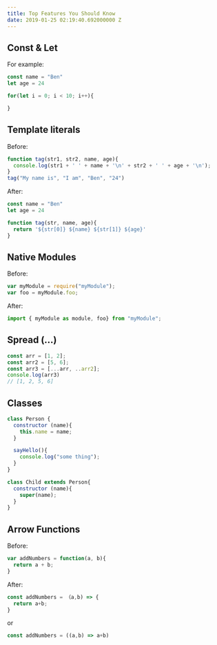 ```yaml
---
title: Top Features You Should Know
date: 2019-01-25 02:19:40.692000000 Z
---
```


## Const & Let

For example:

```javascript
const name = "Ben"
let age = 24

for(let i = 0; i < 10; i++){

}
```

## Template literals

Before:

```javascript
function tag(str1, str2, name, age){
  console.log(str1 + ' ' + name + '\n' + str2 + ' ' + age + '\n');
}
tag("My name is", "I am", "Ben", "24")
```

After:

```javascript
const name = "Ben"
let age = 24

function tag(str, name, age){
  return '${str[0]} ${name} ${str[1]} ${age}'
}
```

## Native Modules

Before:

```javascript
var myModule = require("myModule");
var foo = myModule.foo;
```

After:

```javascript
import { myModule as module, foo} from "myModule";
```

## Spread (...)

```javascript
const arr = [1, 2];
const arr2 = [5, 6];
const arr3 = [...arr, ..arr2];
console.log(arr3)
// [1, 2, 5, 6]
```

## Classes

```javascript
class Person {
  constructor (name){
    this.name = name;
  }

  sayHello(){
    console.log("some thing");
  }
}

class Child extends Person{
  constructor (name){
    super(name);
  }
}
```

## Arrow Functions

Before:

```javascript
var addNumbers = function(a, b){
  return a + b;
}
```

After:

```javascript
const addNumbers = （a,b) => {
  return a+b;
}
```

or

```javascript
const addNumbers = ((a,b) => a+b)
```
